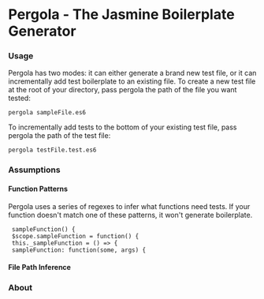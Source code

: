 # Pergola - The Jasmine Boilerplate Generator

### Usage

Pergola has two modes: it can either generate a brand new test file, or it can incrementally add test boilerplate to an existing file. To create a new test file at the root of your directory, pass pergola the path of the file you want tested:

```
pergola sampleFile.es6
```

To incrementally add tests to the bottom of your existing test file, pass pergola the path of the test file:

```
pergola testFile.test.es6
```


### Assumptions

#### Function Patterns

Pergola uses a series of regexes to infer what functions need tests. If your function doesn't match one of these patterns, it won't generate boilerplate.

```
 sampleFunction() {
 $scope.sampleFunction = function() {
 this._sampleFunction = () => {
 sampleFunction: function(some, args) {
```

#### 
#### File Path Inference

### About
